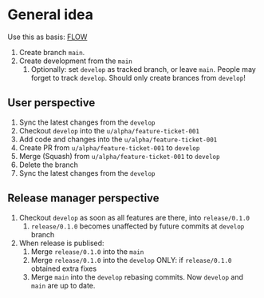 # General idea


Use this as basis: [FLOW](https://www.atlassian.com/git/tutorials/comparing-workflows/gitflow-workflow)

1. Create branch `main`.
2. Create development from the `main`
   1. Optionally: set `develop` as tracked branch, or leave `main`. People may forget to track `develop`. Should only create brances from `develop`!


## User perspective

1. Sync the latest changes from the `develop`
2. Checkout `develop` into the `u/alpha/feature-ticket-001`
3. Add code and changes into the `u/alpha/feature-ticket-001`
4. Create PR from `u/alpha/feature-ticket-001` to `develop`
5. Merge (Squash) from `u/alpha/feature-ticket-001` to `develop`
6. Delete the branch
7. Sync the latest changes from the `develop`


## Release manager perspective

1. Checkout `develop` as soon as all features are there, into `release/0.1.0`
   1. `release/0.1.0` becomes unaffected by future commits at `develop` branch 
2. When release is publised:
   1. Merge `release/0.1.0` into the `main`
   2. Merge `release/0.1.0` into the `develop` ONLY: if `release/0.1.0` obtained extra fixes
   3. Merge `main` into the `develop` rebasing commits. Now `develop` and `main` are up to date.